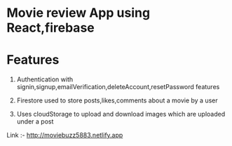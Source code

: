 # Movie review App using React,firebase

# Features

1) Authentication with signin,signup,emailVerification,deleteAccount,resetPassword features

2) Firestore used to store posts,likes,comments about a movie by a user

3) Uses cloudStorage to upload and download images which are uploaded under a post


Link :- http://moviebuzz5883.netlify.app



